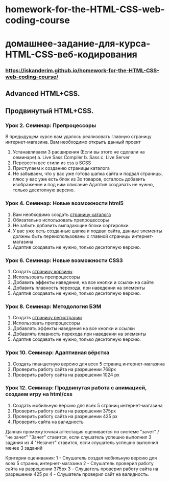 # homework-for-the-HTML-CSS-web-coding-course
# домашнее-задание-для-курса-HTML-CSS-веб-кодирования

### https://iskanderim.github.io/homework-for-the-HTML-CSS-web-coding-course/

## Advanced HTML+CSS.
## Продвинутый HTML+CSS.

### Урок 2. Семинар: Препроцессоры
В предыдущем курсе вам удалось реализовать главную страницу интернет-магазина. Вам необходимо открыть данный проект
1. Устанавливаем 3 расширения (Если вы этого не сделали на семинаре) a. Live Sass Compiler b. Sass c. Live Server
2. Перевести все стили из css в SCSS
3. Приступаем к созданию страницы каталога
4. Не забываем, что у вас уже готова шапка сайта и подвал страницы, плюс у вас уже есть блок из 3х товаров, осталось добавить изображение и под ним описание
Адаптив создавать не нужно, только десктопную версию.

### Урок 4. Семинар: Новые возможности html5
1. Вам необходимо создать [страницу каталога](https://www.figma.com/design/TQaPa1gzsX6Qb4Gqj4fve7/Shop-(Copy)?node-id=52-0&node-type=canvas&t=9JTW8l0IUGQ3pb3W-0)
2. Обязательно использовать препроцессоры
3. Не забыть добавить выпадающие блоки сортировки
4. У вас уже есть созданные шапка и подвал сайта, данные элементы должны быть переиспользованы с главной страницы интернет-магазина
5. Адаптив создавать не нужно, только десктопную версию.

### Урок 6. Семинар: Новые возможности CSS3
1. Создать [страницу корзины](https://www.figma.com/design/TQaPa1gzsX6Qb4Gqj4fve7/Shop-(Copy)?node-id=73-140&node-type=canvas&t=wwPYylzC8c6npFHy-0)
2. Использовать препроцессоры
3. Добавить эффекты наведения, на все кнопки и ссылки на сайте
4. Добавить плавность перехода, при наведении на элементы
5. Адаптив создавать не нужно, только десктопную версию.

### Урок 8. Семинар: Методология БЭМ
1. Создать [страницу регистрации](https://www.figma.com/design/TQaPa1gzsX6Qb4Gqj4fve7/Shop-(Copy)?node-id=110-162&node-type=canvas&t=DY5jzjjBPydCRrjp-0)
2. Использовать препроцессоры
3. Добавлять эффекты наведения на все кнопки и ссылки
4. Добавлять плавность перехода при наведении на элементы
5. Адаптив создавать не нужно, только десктопную версию.

### Урок 10. Семинар: Адаптивная вёрстка
1. Создать планшетную версию для всех 5 страниц интернет-магазина
2. Проверить работу сайта на разрешении 768px
3. Проверить работу сайта на разрешении 1024 px

### Урок 12. Семинар: Продвинутая работа с анимацией, создаем игру на html/css
1. Создать мобильную версию для всех 5 страниц интернет-магазина
2. Проверить работу сайта на разрешении 375px
3. Проверить работу сайта на разрешении 425 px
4. Проверить сайта на валидность

Данная промежуточная аттестация оценивается по системе "зачет" / "не зачет"
"Зачет" ставится, если слушатель успешно выполнил 3 задания из 4
"Незачет" ставится, если слушатель успешно выполнил менее 3 заданий

Критерии оценивания:
1 - Слушатель создал мобильную версию для всех 5 страниц интернет-магазина
2 - Слушатель проверил работу сайта на разрешении 375px
3 - Слушатель проверил работу сайта на разрешении 425 px
4 - Слушатель проверил сайт на валидность.